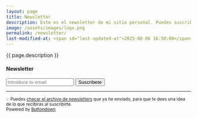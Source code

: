 ```yaml
---
layout: page
title: Newsletter
description: Este es el newsletter de mi sitio personal. Puedes suscribirte si te gustaría recibir lo que publico en mi blog directamente en tu bandeja de entrada. Aquí nada es obligatorio, simplemente creo que ofrecer más opciones a mis lectores, es mejor. 👌
image: /assets/images/logo.png
permalink: /newsletter/
last-modified-at: <span id="last-updated-at">2025-08-06 16:50:00</span>
---
```


<p class="text-center">{{ page.description }}</p>

<div class="card mt-4 mb-3">
<div class="card-header text-center">
<h4 class="card-title">
<i class="fa-solid fa-envelope"></i> Newsletter
</h4>
</div>
<div class="card-body text-center">
<form
  action="https://buttondown.com/api/emails/embed-subscribe/luiscarlospando"
  method="post"
  target="popupwindow"
  onsubmit="window.open('https://buttondown.com/luiscarlospando', 'popupwindow')"
  class="embeddable-buttondown-form"
>
<input class="form-control mb-3" type="email" name="email" id="bd-email" placeholder="Introduce tu email" />
<input class="btn btn-primary btn-lg" type="submit" value="Suscríbete" />
</form>
<hr>
<small>💡 Puedes <a href="https://buttondown.com/luiscarlospando/archive/" target="_blank">checar el archivo de newsletters</a> que ya he enviado, para que te dees una idea de lo que recibirás al suscribirte.</small>
</div>
</div>
<div class="text-center">
<small>Powered by <a href="https://buttondown.com/refer/luiscarlospando" target="_blank">Buttondown</a></small>
</div>
